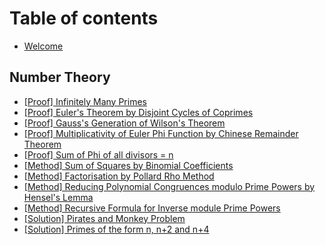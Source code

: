 # Table of contents

* [Welcome](README.md)

## Number Theory

* [\[Proof\] Infinitely Many Primes](number-theory/proof-infinitely-many-primes.md)
* [\[Proof\] Euler's Theorem by Disjoint Cycles of Coprimes](number-theory/proof-eulers-theorem-by-disjoint-cycles-of-coprimes.md)
* [\[Proof\] Gauss's Generation of Wilson's Theorem](number-theory/proof-gausss-generation-of-wilsons-theorem.md)
* [\[Proof\] Multiplicativity of Euler Phi Function by Chinese Remainder Theorem](number-theory/proof-multiplicativity-of-euler-phi-function-by-chinese-remainer-theorem.md)
* [\[Proof\] Sum of Phi of all divisors = n](number-theory/proof-sum-of-phi-of-all-divisors-n.md)
* [\[Method\] Sum of Squares by Binomial Coefficients](number-theory/method-sum-of-squares-by-binomial-coefficients.md)
* [\[Method\] Factorisation by Pollard Rho Method](number-theory/method-factorisation-by-pollard-rho-method.md)
* [\[Method\] Reducing Polynomial Congruences modulo Prime Powers by Hensel's Lemma](number-theory/method-reducing-polynomial-congruences-modulo-prime-powers-by-hensels-lemma.md)
* [\[Method\] Recursive Formula for Inverse module Prime Powers](number-theory/method-recursive-formula-for-inverse-module-prime-powers.md)
* [\[Solution\] Pirates and Monkey Problem](number-theory/solution-pirates-and-monkey-problem.md)
* [\[Solution\] Primes of the form n, n+2 and n+4](number-theory/solution-primes-of-the-form-n-n+2-and-n+4.md)
